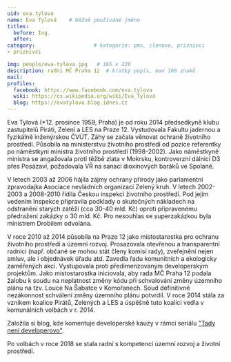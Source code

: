 ```yaml
---
uid: eva.tylova
name: Eva Tylová  	# běžně používáné jméno
titles:
  before: Ing.
  after:
category:                   # kategorie: pms, clenove, priznivci
- priznivci

img: people/eva-tylova.jpg   # 165 x 220
description: radní MČ Praha 12  # kratký popis, max 160 znaků
mail:
profiles:
  facebook: https://www.facebook.com/eva.tylova
  wiki: https://cs.wikipedia.org/wiki/Eva_Tylová
  blog: https://evatylova.blog.idnes.cz
---
```


Eva Tylová (*12. prosince 1959, Praha) je od roku 2014 předsedkyně klubu zastupitelů Piráti, Zelení a LES na Praze 12. Vystudovala Fakultu jadernou a fyzikálně inženýrskou ČVÚT. Záhy se začala věnovat ochraně životního prostředí. Působila na ministerstvu životního prostředí od pozice referentky po náměstkyni ministra životního prostředí (1998-2002). Jako náměstkyně ministra se angažovala proti těžbě zlata v Mokrsku, kontroverzní dálnicí D3 přes Posázaví, požadovala VŘ na sanaci dioxinových baráků ve Spolaně.

V letech 2003 až 2006 hájila zájmy ochrany přírody jako parlamentní zpravodajka Asociace nevládních organizací Zelený kruh. V letech 2002-2003 a 2008-2010 řídila Českou inspekci životního prostředí. Pod jejím vedením Inspekce připravila podklady o skutečných nákladech na odstranění starých zátěží (cca 30-40 mld. Kč) oproti připravenému předražení zakázky o 30 mld. Kč. Pro nesouhlas se superzakázkou byla ministrem Drobilem odvolána.

V roce 2010 až 2014 působila na Praze 12 jako místostarostka pro ochranu životního prostředí a územní rozvoj. Prosazovala otevřenou a transparentní radnici (např. občané se mohou stát členy komisí rady), zveřejnění nejen smluv, ale i objednávek úřadu atd. Zavedla řadu komunitních a ekologicky zaměřených akcí. Vystupovala proti předimenzovaným developerským projektům. Jako místostarostka iniciovala, aby rada MČ Praha 12 podala žalobu k soudu na neplatnost změny kódu při schvalování změny územního plánu na tzv. Louce Na Šabatce v Komořanech. Soud definitivně nezákonnost schválení změny územního plánu potvrdil. V roce 2014 stála za vznikem koalice Pirátů, Zelených a LES a úspěšně tuto koalici vedla v komunálních volbách v r. 2014.

Založila si blog, kde komentuje developerské kauzy v rámci
seriálu ["Tady není developerovo"](https://evatylova.blog.idnes.cz).

Po volbách v roce 2018 se stala radní s kompetencí územní rozvoj a životní prostředí.
